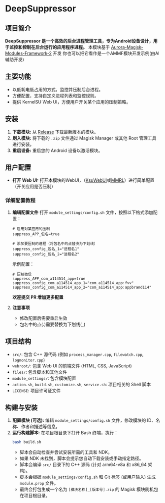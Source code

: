 # DeepSuppressor

## 项目简介
**DeepSuppressor 是一个高效的后台进程管理工具，专为Android设备设计，用于监控和控制在后台运行的应用程序进程。**
本模块基于 [Aurora-Magisk-Modules-Framework-2](https://github.com/Aurora-Nasa-1/AMMF2) 开发
你也可以把它看作是一个AMMF模块开发示例(由AI辅助开发)

## 主要功能
- 以低耗电低占用的方式，监控并压制后台进程。
- 方便配置，支持自定义进程列表和监控规则。
- 提供 KernelSU Web UI，方便用户开关某个应用的压制策略。

## 安装
1.  **下载模块:** 从 [Release](https://github.com/Aurora-Nasa-1/DeepSuppressor/releases) 下载最新版本的模块。
3.  **刷入模块:** 将下载的 `.zip` 文件通过 Magisk Manager 或其他 Root 管理工具进行安装。
4.  **重启设备:** 重启您的 Android 设备以激活模块。

## 用户配置
-  **打开 Web UI:** 打开本模块的WebUI，（[KsuWebUI](https://github.com/5ec1cff/KsuWebUIStandalone)或[MMRL](https://github.com/MMRLApp/MMRL)）进行简单配置（开关应用是否压制）

### 详细配置教程
1. **编辑配置文件**
   打开 `module_settings/config.sh` 文件，按照以下格式添加配置：
   ```
   # 启用对某应用的压制
   suppress_APP_包名=true
   
   # 添加要压制的进程（将包名中的点替换为下划线）
   suppress_config_包名_1="进程名1"
   suppress_config_包名_2="进程名2"
   ```
   示例配置：
   ```
   # 压制微信
   suppress_APP_com_a114514_app=true
   suppress_config_com_a114514_app_1="com_a114514_app:fvv"
   suppress_config_com_a114514_app_2="com_a114514_app:appbrand114"
   ```
   **欢迎提交 PR 增加更多配置**

3. **注意事项**
   - 修改配置后需要重启生效
   - 包名中的点(.)需要替换为下划线(_)


## 项目结构

- `src/`: 包含 C++ 源代码 (例如 `process_manager.cpp`, `filewatch.cpp`, `logmonitor.cpp`)
- `webroot/`: 包含 Web UI 的前端文件 (HTML, CSS, JavaScript)
- `files/`: 包含脚本和其他文件
- `module_settings/`: 包含模块配置
- `action.sh`, `build.sh`, `customize.sh`, `service.sh`: 项目相关的 Shell 脚本
- `LICENSE`: 项目许可证文件

## 构建与安装

1.  **配置模块 (可选):** 编辑 `module_settings/config.sh` 文件，修改模块的 ID、名称、作者和描述等信息。
2.  **运行构建脚本:** 在项目根目录下打开 Bash 终端，执行：
    ```bash
    bash build.sh
    ```
    *   脚本会自动检查并尝试安装所需的工具和 NDK。
    *   如果 NDK 未找到，脚本会提示您自动下载安装或手动指定路径。
    *   脚本会编译 `src/` 目录下的 C++ 源码 (针对 arm64-v8a 和 x86_64 架构)。
    *   脚本会根据 `module_settings/config.sh` 和 Git 标签 (或用户输入) 生成 `module.prop` 文件。
    *   最终会打包生成一个名为 `[模块名称]_[版本号].zip` 的 Magisk 模块刷机包在项目根目录。
